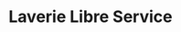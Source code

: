 ---
title: "Laverie Libre Service"
url: /paray-le-monial/laverie-libre-service/
shop: blanchisserie
---